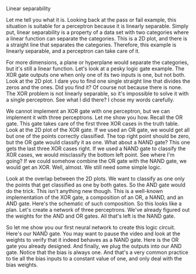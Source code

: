Linear separability

Let me tell you what it is. Looking back at the pass or fail example, this situation is suitable for a perceptron because it is linearly separable. Simply put, linear separability is a property of a data set with two categories where a linear function can separate the categories. This is a 2D plot, and there is a straight line that separates the categories. Therefore, this example is linearly separable, and a perceptron can take care of it. 

For more dimensions, a plane or hyperplane would separate the categories, but it's still a linear function. Let's look at a pesky logic gate example. The XOR gate outputs one when only one of its two inputs is one, but not both. Look at the 2D plot. I dare you to find one single straight line that divides the zeros and the ones. Did you find it? Of course not because there is none. The XOR problem is not linearly separable, so it's impossible to solve it with a single perceptron. See what I did there? I chose my words carefully. 

We cannot implement an XOR gate with one perceptron, but we can implement it with three perceptrons. Let me show you how. Recall the OR gate. This gate takes care of the first three XOR cases in the truth table. Look at the 2D plot of the XOR gate. If we used an OR gate, we would get all but one of the points correctly classified. The top right point should be zero, but the OR gate would classify it as one. What about a NAND gate? This one gets the last three XOR cases right. If we used a NAND gate to classify the XOR cases, we would misclassify the bottom left point. See where I'm going? If we could somehow combine the OR gate with the NAND gate, we would get an XOR. Well, almost. We still need some simple logic. 

Look at the overlap between the 2D plots. We want to classify as one only the points that get classified as one by both gates. So the AND gate would do the trick. This isn't anything new though. This is a well-known implementation of the XOR gate, a composition of an OR, a NAND, and an AND gate. Here's the schematic of such composition. So this looks like a plan. Let's create a network of three perceptrons. We've already figured out the weights for the AND and OR gates. All that's left is the NAND gate. 

So let me show you our first neural network to create this logic circuit. Here's our NAND gate. You may want to pause the video and look at the weights to verify that it indeed behaves as a NAND gate. Here is the OR gate you already designed. And finally, we plug the outputs into our AND gate. Notice that the bias is always one. And that's a very common practice to tie all the bias inputs to a constant value of one, and only deal with the bias weights.